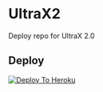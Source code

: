 # UltraX2
Deploy repo for UltraX 2.0


## Deploy
[![Deploy To Heroku](https://www.herokucdn.com/deploy/button.svg)](https://dashboard.heroku.com/new?button-url=https%3A%2F%2Fgithub.com%2FInternetAmethyst%2FUltraX2&template=https%3A%2F%2Fgithub.com%2FInternetAmethyst%2FUltraX2)
